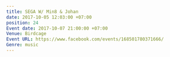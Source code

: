 ```yaml
---
title: SEGA W/ Min8 & Johan
date: 2017-10-05 12:03:00 +07:00
position: 24
Event date: 2017-10-07 21:00:00 +07:00
Venue: Birdcage
Event URL: https://www.facebook.com/events/168501780371666/
Genre: music
---
```


